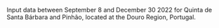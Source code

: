 Input data between September 8 and December 30 2022 for Quinta de Santa Bárbara and Pinhão, located at the Douro Region, Portugal.
